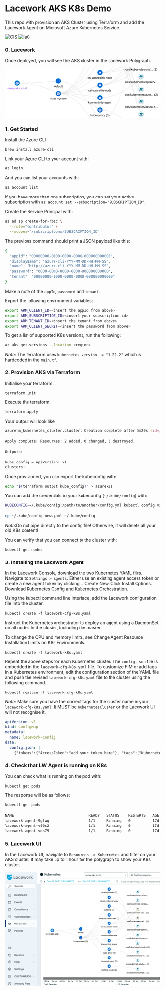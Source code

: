 # Lacework AKS K8s Demo
This repo with provision an AKS Cluster using Terraform and add the Lacework Agent on Microsoft Azure Kubernetes Service.
  
[![CIS](https://app.soluble.cloud/api/v1/public/badges/733ddd27-6da8-4c31-868b-bec81a68ef73.svg)](https://app.soluble.cloud/repos/details/github.com/anthonygrees/lw_aks_k8s_demo) [![IaC](https://app.soluble.cloud/api/v1/public/badges/0b471ba2-e283-4357-8067-d80961252c51.svg)](https://app.soluble.cloud/repos/details/github.com/anthonygrees/lw_aks_k8s_demo)
  
### 0. Lacework
Once deployed, you will see the AKS cluster in the Lacework Polygraph.  
  
![Lacework Poly](/images/aks_poly.png)

### 1. Get Started
Install the Azure CLI
```bash
brew install azure-cli
```
  
Link your Azure CLI to your account with:  
```bash
az login
```
  
And you can list your accounts with:  
```bash
az account list
```
If you have more than one subscription, you can set your active subscription with `az account set --subscription="SUBSCRIPTION_ID"`.
  
Create the Service Principal with:  
```bash
az ad sp create-for-rbac \
  --role="Contributor" \
  --scopes="/subscriptions/SUBSCRIPTION_ID"
```
  
The previous command should print a JSON payload like this:  
```bash
{
  "appId": "00000000-0000-0000-0000-000000000000",
  "displayName": "azure-cli-YYY-MM-DD-HH-MM-SS",
  "name": "http://azure-cli-YYY-MM-DD-HH-MM-SS",
  "password": "0000-0000-0000-0000-000000000000",
  "tenant": "00000000-0000-0000-0000-000000000000"
}
```
Make a note of the `appId`, `password` and `tenant`.  
  
Export the following environment variables:  
```bash
export ARM_CLIENT_ID=<insert the appId from above>
export ARM_SUBSCRIPTION_ID=<insert your subscription id>
export ARM_TENANT_ID=<insert the tenant from above>
export ARM_CLIENT_SECRET=<insert the password from above>
```
  
To get a list of supported K8s versions, run the following:
```bash
az aks get-versions --location <region>
```
*Note*: The terraform uses `kubernetes_version  = "1.22.2"` which is hardcoded in the `main.tf`.
  
### 2. Provision AKS via Terraform
Initialise your terraform.  
```bash
terraform init
```
  
Execute the terraform.  
```bash
terraform apply
```
  
Your output will look like:  
```bash
azurerm_kubernetes_cluster.cluster: Creation complete after 5m29s [id=/subscriptions/XXX-XXXXXX-XXXXXX-XXXXX-XXXXX/resourcegroups/reesy-aks-cluster/providers/Microsoft.ContainerService/managedClusters/reesy-aks]

Apply complete! Resources: 2 added, 0 changed, 0 destroyed.

Outputs:

kube_config = apiVersion: v1
clusters:
```

Once provisioned, you can export the kubeconfig with:  
```bash
echo "$(terraform output kube_config)" > azurek8s
```
  
You can add the credentials to your kubeconfig (`~/.kube/config`) with:  
```bash
KUBECONFIG=~/.kube/config:/path/to/another/config.yml kubectl config view --flatten > ~/.kube/config-new.yaml

cp ~/.kube/config-new.yaml ~/.kube/config
```
*Note*:Do not pipe directly to the config file! Otherwise, it will delete all your old K8s content!  
  
You can verify that you can connect to the cluster with:  
```bash
kubectl get nodes
```
  
### 3. Installing the Lacework Agent
In the Lacework Console, download the two Kubernetes YAML files. Navigate to `Settings > Agents`. Either use an existing agent access token or create a new agent token by clicking + Create New. Click Install Options. Download Kubernetes Config and Kubernetes Orchestration.  
  
Using the kubectl command line interface, add the Lacework configuration file into the cluster.  
  
`kubectl create -f lacework-cfg-k8s.yaml`  
  
Instruct the Kubernetes orchestrator to deploy an agent using a DaemonSet on all nodes in the cluster, including the master.  
  
To change the CPU and memory limits, see Change Agent Resource Installation Limits on K8s Environments.  
  
`kubectl create -f lacework-k8s.yaml`   
  
Repeat the above steps for each Kubernetes cluster. The `config.json` file is embedded in the `lacework-cfg-k8s.yaml` file. To customize FIM or add tags in a Kubernetes environment, edit the configuration section of the YAML file and push the revised `lacework-cfg-k8s.yaml` file to the cluster using the following command.  
  
`kubectl replace -f lacework-cfg-k8s.yaml`   
  
*Note:* Make sure you have the correct tags for the cluster name in your `lacework-cfg-k8s.yaml`.  It MUST be `KubernetesCluster` or the Lacework UI will not recognise it.   
```yaml
apiVersion: v1
kind: ConfigMap
metadata:
  name: lacework-config
data:
  config.json: |
    {"tokens":{"AccessToken":"add_your_token_here"}, "tags":{"KubernetesCluster":"reesy.aks.local"}, "serverurl":"https://api.lacework.net"}
```
  
  
### 4. Check that LW Agent is running on K8s
You can check what is running on the pod with:   
  
`kubectl get pods`
  
The response will be as follows:
```bash
kubectl get pods  
  
NAME                                  READY   STATUS    RESTARTS   AGE  
lacework-agent-9gfwq                  1/1     Running   0          17d  
lacework-agent-v96s2                  1/1     Running   0          17d  
lacework-agent-vds79                  1/1     Running   0          17d  
```
  
### 5. Lacework UI
In the Lacework UI, navigate to `Resources -> Kubernetes` and filter on your AKS cluster.  It may take up to 1 hour for the polygraph to show your K8s cluster.  
  
![Lacework Poly](/images/aks_polygraph.png)
  
